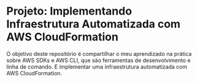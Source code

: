 # Projeto: Implementando Infraestrutura Automatizada com AWS CloudFormation
O objetivo deste repositório é compartilhar o meu aprendizado na prática sobre AWS SDKs e AWS CLI, que são ferramentas de desenvolvimento e linha de comando. E implementar uma infraestrutura automatizada com AWS CloudFormation.

## 
